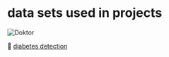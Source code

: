 # data sets used in projects
![Doktor](https://media.giphy.com/media/v1.Y2lkPWVjZjA1ZTQ3cnZhcmxqanVnemRiZ2wwZmExMjBseGo5NDBqdzMyd3d6NWcxdHA3eCZlcD12MV9naWZzX3NlYXJjaCZjdD1n/9Ai5dIk8xvBm0/giphy.gif)

🧬 [diabetes detection](https://www.kaggle.com/datasets/uciml/pima-indians-diabetes-database?resource=download)

